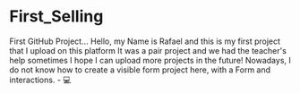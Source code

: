 # First_Selling
First GitHub Project...
Hello, my Name is Rafael and this is my first project that I upload on this platform
It was a pair project and we had the teacher's help sometimes
I hope I can upload more projects in the future!
Nowadays, I do not know how to create a visible form project here, with a Form and interactions. - 
💻
